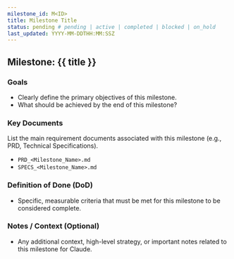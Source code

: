 ```yaml
---
milestone_id: M<ID>
title: Milestone Title
status: pending # pending | active | completed | blocked | on_hold
last_updated: YYYY-MM-DDTHH:MM:SSZ
---
```


## Milestone: {{ title }}

### Goals
- Clearly define the primary objectives of this milestone.
- What should be achieved by the end of this milestone?

### Key Documents

List the main requirement documents associated with this milestone (e.g., PRD, Technical Specifications).

- `PRD_<Milestone_Name>.md`
- `SPECS_<Milestone_Name>.md`

### Definition of Done (DoD)
- Specific, measurable criteria that must be met for this milestone to be considered complete.

### Notes / Context (Optional)
- Any additional context, high-level strategy, or important notes related to this milestone for Claude.

